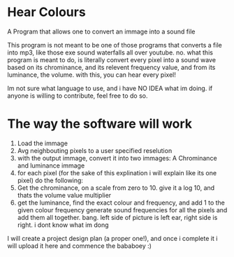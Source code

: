 # Hear Colours
A Program that allows one to convert an immage into a sound file

This program is not meant to be one of those programs that converts a file into mp3, like those exe sound waterfalls all over youtube. no. what this program is meant to do, is literally convert every pixel into a sound wave based on its chrominance, and its relevent frequency value, and from its luminance, the volume. with this, you can hear every pixel!

Im not sure what language to use, and i have NO IDEA what im doing. if anyone is willing to contribute, feel free to do so.




# The way the software will work
1. Load the immage
2. Avg neighbouting pixels to a user specified reselution
3. with the output immage, convert it into two immages: A Chrominance and luminance immage
4. for each pixel (for the sake of this explination i will explain like its one pixel) do the following:
1. Get the chrominance, on a scale from zero to 10. give it a log 10, and thats the volume value multiplier
2. get the luminance, find the exact colour and frequency, and add 1 to the given colour frequency
generate sound frequencies for all the pixels and add them all together. bang. left side of picture is left ear, right side is right. i dont know what im dong




I will create a project design plan (a proper one!), and once i complete it i will upload it here and commence the bababoey :)
